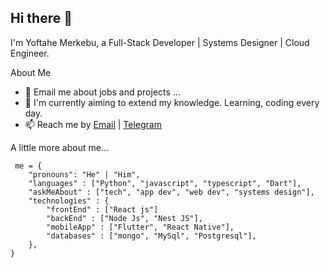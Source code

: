 ## Hi there 👋
I'm Yoftahe Merkebu, a Full-Stack Developer | Systems Designer | Cloud Engineer.

About Me

- 💬 Email me about jobs and projects ...
- 🔭 I'm currently aiming to extend my knowledge. Learning, coding every day.
- 📫 Reach me by [Email](mailto:yoftahemerkebu2@gmail.com) | [Telegram](https://t.me/Yoftahe_Merkebu)

A little more about me...

```json5
 me = {
    "pronouns": "He" | "Him",
    "languages" : ["Python", "javascript", "typescript", "Dart"],
    "askMeAbout" : ["tech", "app dev", "web dev", "systems design"],
    "technologies" : {
        "frontEnd" : ["React js"]
        "backEnd" : ["Node Js", "Nest JS"],
        "mobileApp" : ["Flutter", "React Native"],
        "databases" : ["mongo", "MySql", "Postgresql"],
    },
}
```


<!--
**Yoftahe1/Yoftahe1** is a ✨ _special_ ✨ repository because its `README.md` (this file) appears on your GitHub profile.


-->
